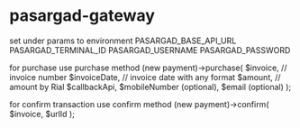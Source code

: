 # pasargad-gateway

set under params to environment
PASARGAD_BASE_API_URL
PASARGAD_TERMINAL_ID
PASARGAD_USERNAME
PASARGAD_PASSWORD

for purchase use purchase method
(new payment)->purchase(
    $invoice, // invoice number
    $invoiceDate,  // invoice date with any format
    $amount, // amount by Rial
    $callbackApi, 
    $mobileNumber (optional),
    $email (optional)
);

for confirm transaction use confirm method
(new payment)->confirm(
    $invoice,
    $urlId
);
